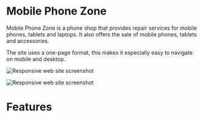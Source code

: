 # Mobile Phone Zone

Mobile Phone Zone is a phone shop that provides repair services for mobile phones, tablets and laptops. It also offers the sale of mobile phones, tablets and accessories.

The site uses a one-page format, this makes it especially easy to navigate on mobile and desktop.

<img src="../first-project/README_images/responsive.webp" alt="Responsive web site screenshot">

![Responsive web site screenshot](../first-project/README_images/responsive.webp)

# Features

